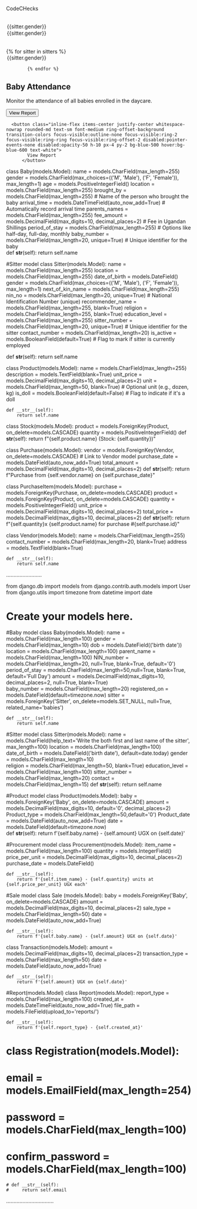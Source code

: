CodeCHecks

<select
            aria-hidden="true"
            tabindex="-1"
            style="position: absolute; border: 0px; width: 1px; height: 1px; padding: 0px; margin: -1px; overflow: hidden; clip: rect(0px, 0px, 0px, 0px); white-space: nowrap; overflow-wrap: normal;"
          >
<option value=""></option>
<option value="Female">{{sitter.gender}}</option>
<option value="Male">{{sitter.gender}}</option>
</select>

<select
            aria-hidden="true"
            tabindex="-1"
            style="position: absolute; border: 0px; width: 1px; height: 1px; padding: 0px; margin: -1px; overflow: hidden; clip: rect(0px, 0px, 0px, 0px); white-space: nowrap; overflow-wrap: normal;"
          >
<option value=""></option>
{% for sitter in sitters %}
<option value="{{sitter.id}}">{{sitter.gender}}</option>

            {% endfor %}


</select>

<div class="rounded-lg bg-card text-card-foreground shadow-sm border-2 border-green-500 flex flex-col items-center justify-center p-8" data-v0-t="card">
        <div class="p-6 flex flex-col items-center justify-center">
          <h2 class="text-2xl font-bold mb-2 text-green-500">Baby Attendance</h2>
          <p class="text-gray-500 mb-4 text-center">
            Monitor the attendance of all babies enrolled in the daycare.
          </p>
          <button class="inline-flex items-center justify-center whitespace-nowrap rounded-md text-sm font-medium ring-offset-background transition-colors focus-visible:outline-none focus-visible:ring-2 focus-visible:ring-ring focus-visible:ring-offset-2 disabled:pointer-events-none disabled:opacity-50 h-10 px-4 py-2 bg-green-500 hover:bg-green-600 text-white">
            View Report
          </button>
        </div>
      </div>

      <button class="inline-flex items-center justify-center whitespace-nowrap rounded-md text-sm font-medium ring-offset-background transition-colors focus-visible:outline-none focus-visible:ring-2 focus-visible:ring-ring focus-visible:ring-offset-2 disabled:pointer-events-none disabled:opacity-50 h-10 px-4 py-2 bg-blue-500 hover:bg-blue-600 text-white">
            View Report
          </button>

class Baby(models.Model):
name = models.CharField(max_length=255)
gender = models.CharField(max_choices=(('M', 'Male'), ('F', 'Female')), max_length=1)
age = models.PositiveIntegerField()
location = models.CharField(max_length=255)
brought_by = models.CharField(max_length=255) # Name of the person who brought the baby
arrival_time = models.DateTimeField(auto_now_add=True) # Automatically record arrival time
parents_names = models.CharField(max_length=255)
fee_amount = models.DecimalField(max_digits=10, decimal_places=2) # Fee in Ugandan Shillings
period_of_stay = models.CharField(max_length=255) # Options like half-day, full-day, monthly
baby_number = models.CharField(max_length=20, unique=True) # Unique identifier for the baby  
 def **str**(self):
return self.name

#Sitter model
class Sitter(models.Model):
name = models.CharField(max_length=255)
location = models.CharField(max_length=255)
date_of_birth = models.DateField()
gender = models.CharField(max_choices=(('M', 'Male'), ('F', 'Female')), max_length=1)
next_of_kin_name = models.CharField(max_length=255)
nin_no = models.CharField(max_length=20, unique=True) # National Identification Number (unique)
recommender_name = models.CharField(max_length=255, blank=True)
religion = models.CharField(max_length=255, blank=True)
education_level = models.CharField(max_length=255)
sitter_number = models.CharField(max_length=20, unique=True) # Unique identifier for the sitter
contact_number = models.CharField(max_length=20)
is_active = models.BooleanField(default=True) # Flag to mark if sitter is currently employed

def **str**(self):
return self.name

class Product(models.Model):
name = models.CharField(max_length=255)
description = models.TextField(blank=True)
unit_price = models.DecimalField(max_digits=10, decimal_places=2)
unit = models.CharField(max_length=50, blank=True) # Optional unit (e.g., dozen, kg)
is_doll = models.BooleanField(default=False) # Flag to indicate if it's a doll

    def __str__(self):
        return self.name

class Stock(models.Model):
product = models.ForeignKey(Product, on_delete=models.CASCADE)
quantity = models.PositiveIntegerField()
def **str**(self):
return f"{self.product.name} (Stock: {self.quantity})"

class Purchase(models.Model):
vendor = models.ForeignKey(Vendor, on_delete=models.CASCADE) # Link to Vendor model
purchase_date = models.DateField(auto_now_add=True)
total_amount = models.DecimalField(max_digits=10, decimal_places=2)
def **str**(self):
return f"Purchase from {self.vendor.name} on {self.purchase_date}"

class PurchaseItem(models.Model):
purchase = models.ForeignKey(Purchase, on_delete=models.CASCADE)
product = models.ForeignKey(Product, on_delete=models.CASCADE)
quantity = models.PositiveIntegerField()
unit_price = models.DecimalField(max_digits=10, decimal_places=2)
total_price = models.DecimalField(max_digits=10, decimal_places=2)
def **str**(self):
return f"{self.quantity}x {self.product.name} for purchase #{self.purchase.id}"

class Vendor(models.Model):
name = models.CharField(max_length=255)
contact_number = models.CharField(max_length=20, blank=True)
address = models.TextField(blank=True)

    def __str__(self):
        return self.name

........................

from django.db import models
from django.contrib.auth.models import User
from django.utils import timezone
from datetime import date

# Create your models here.

#Baby model
class Baby(models.Model):
name = models.CharField(max_length=100)
gender = models.CharField(max_length=10)
dob = models.DateField(('birth date'))
location = models.CharField(max_length=100)
parent_name = models.CharField(max_length=100)
NIN_number = models.CharField(max_length=20, null=True, blank=True, default='0')
period_of_stay = models.CharField(max_length=50,null=True, blank=True, default='Full Day')
amount = models.DecimalField(max_digits=10, decimal_places=2, null=True, blank=True)  
 baby_number = models.CharField(max_length=20)
registered_on = models.DateField(default=timezone.now)
sitter = models.ForeignKey('Sitter', on_delete=models.SET_NULL, null=True, related_name='babies')

    def __str__(self):
        return self.name

#Sitter model
class Sitter(models.Model):
name = models.CharField(help_text='Write the both first and last name of the sitter', max_length=100)
location = models.CharField(max_length=100)
date_of_birth = models.DateField(('birth date'), default=date.today)
gender = models.CharField(max_length=10)  
 religion = models.CharField(max_length=50, blank=True)
education_level = models.CharField(max_length=100)
sitter_number = models.CharField(max_length=20)
contact = models.CharField(max_length=15)
def **str**(self):
return self.name

#Product model
class Product(models.Model):
baby = models.ForeignKey('Baby', on_delete=models.CASCADE)
amount = models.DecimalField(max_digits=10, default='0', decimal_places=2)  
 Product_type = models.CharField(max_length=50,default='0')
Product_date = models.DateField(auto_now_add=True)
date = models.DateField(default=timezone.now)  
 def **str**(self):
return f'{self.baby.name} - {self.amount} UGX on {self.date}'

#Procurement model
class Procurement(models.Model):
item_name = models.CharField(max_length=100)
quantity = models.IntegerField()
price_per_unit = models.DecimalField(max_digits=10, decimal_places=2)
purchase_date = models.DateField()

    def __str__(self):
        return f'{self.item_name} - {self.quantity} units at {self.price_per_unit} UGX each'

#Sale model
class Sale (models.Model):
baby = models.ForeignKey('Baby', on_delete=models.CASCADE)
amount = models.DecimalField(max_digits=10, decimal_places=2)
sale_type = models.CharField(max_length=50)
date = models.DateField(auto_now_add=True)

    def __str__(self):
        return f'{self.baby.name} - {self.amount} UGX on {self.date}'

class Transaction(models.Model):
amount = models.DecimalField(max_digits=10, decimal_places=2)
transaction_type = models.CharField(max_length=50)
date = models.DateField(auto_now_add=True)

    def __str__(self):
        return f'{self.amount} UGX on {self.date}'

#Report(models.Model)
class Report(models.Model):
report_type = models.CharField(max_length=100)
created_at = models.DateTimeField(auto_now_add=True)
file_path = models.FileField(upload_to='reports/')

    def __str__(self):
        return f'{self.report_type} - {self.created_at}'

# class Registration(models.Model):

# email = models.EmailField(max_length=254)

# password = models.CharField(max_length=100)

# confirm_password = models.CharField(max_length=100)

    # def __str__(self):
    #     return self.email

................................
